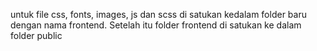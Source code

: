 untuk file css, fonts, images, js dan scss di satukan kedalam folder baru dengan nama frontend. Setelah itu folder frontend di satukan ke dalam folder public
